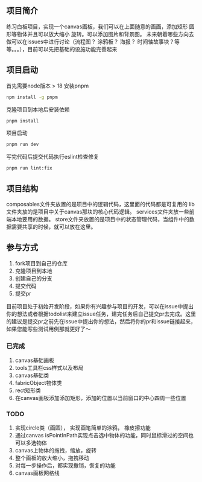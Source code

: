 ## 项目简介
练习白板项目，实现一个canvas画板，我们可以在上面随意的画画，添加矩形 圆形等物体并且可以放大缩小 旋转。可以添加图片和背景图。
未来朝着哪些方向去做可以在issues中进行讨论（流程图？ 涂鸦板？ 海报？ 时间轴故事块？等等。。。），目前可以先把基础的设施功能完善起来

## 项目启动
首先需要node版本 > 18 安装pnpm
```bash
npm install -g pnpm
```
克隆项目到本地后安装依赖
```bash
pnpm install
```
项目启动
```bash
pnpm run dev
```
写完代码后提交代码执行eslint检查修复
```bash
pnpm run lint:fix
```
## 项目结构
composables文件夹放置的是项目中的逻辑代码，这里面的代码都是可复用的
lib文件夹放的是项目中关于canvas那块的核心代码逻辑。
services文件夹放一些前端本地要用的数据。
store文件夹放置的是项目中的状态管理代码，当组件中的数据需要共享的时候，就可以放在这里。

## 参与方式
1. fork项目到自己的仓库
2. 克隆项目到本地
3. 创建自己的分支
4. 提交代码
5. 提交pr

目前项目处于初始开发阶段，如果你有兴趣参与项目的开发，可以在issue中提出你的想法或者根据todolist来建立issue任务，建完任务后自己提交pr去完成。这里的建议是提交pr之前先在issue中提出你的想法，然后将你的pr和issue链接起来，如果您能写些测试用例那就更好了～

### 已完成
1. canvas基础画板
2. tools工具栏css样式以及布局
3. canvas基础类
4. fabricObject物体类
5. rect矩形类
6. 在canvas画板添加添加矩形，添加的位置以当前窗口的中心四周一些位置


### TODO
1. 实现circle类（画圆）， 实现画笔简单的涂鸦， 橡皮擦功能
2. 通过canvas isPointInPath实现点击选中物体的功能，同时鼠标滑过的空间也可以多选物体
3. canvas上物体的拖拽，缩放，旋转
4. 整个画板的放大缩小，拖拽移动
5. 对每一步操作后，都实现撤销，恢复的功能
6. canvas画板网格线
